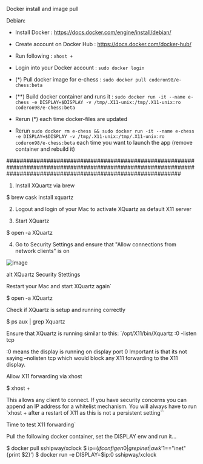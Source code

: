 Docker install and image pull

Debian:
- Install Docker : https://docs.docker.com/engine/install/debian/
- Create account on Docker Hub : https://docs.docker.com/docker-hub/

- Run following : `xhost +`

- Login into your Docker account : `sudo docker login`
- (*) Pull docker image for e-chess : `sudo docker pull coderon98/e-chess:beta`
- (**) Build docker container and runs it : `sudo docker run -it --name e-chess -e DISPLAY=$DISPLAY -v /tmp/.X11-unix:/tmp/.X11-unix:ro coderon98/e-chess:beta`

- Rerun (*) each time docker-files are updated
- Rerun `sudo docker rm e-chess && sudo docker run -it --name e-chess -e DISPLAY=$DISPLAY -v /tmp/.X11-unix:/tmp/.X11-unix:ro coderon98/e-chess:beta` each time you want to launch the app (remove container and rebuild it)


####################################################################################################################################################################
1. Install XQuartz via brew

$ brew cask install xquartz

2. Logout and login of your Mac to activate XQuartz as default X11 server

3. Start XQuartz

$ open -a XQuartz

4. Go to Security Settings and ensure that "Allow connections from network clients" is on

![image](https://user-images.githubusercontent.com/57397713/110298714-30f4d980-7ff5-11eb-8ba6-90549537e0d0.png)


alt XQuartz Security Stettings

Restart your Mac and start XQuartz again`

$ open -a XQuartz

Check if XQuartz is setup and running correctly

$ ps aux | grep Xquartz

Ensure that XQuartz is running similar to this: `/opt/X11/bin/Xquartz :0 -listen tcp

:0 means the display is running on display port 0 Important is that its not saying –nolisten tcp which would block any X11 forwarding to the X11 display.

Allow X11 forwarding via xhost

$ xhost +

This allows any client to connect. If you have security concerns you can append an IP address for a whitelist mechanism. You will always have to run `xhost + after a restart of X11 as this is not a persistent setting``

Time to test X11 forwarding`

Pull the following docker container, set the DISPLAY env and run it...

$ docker pull sshipway/xclock
$ ip=$(ifconfig en0 | grep inet | awk '$1=="inet" {print $2}')
$ docker run -e DISPLAY=$ip:0 sshipway/xclock
